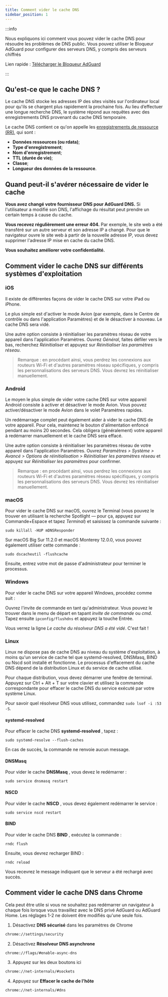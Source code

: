 ```yaml
---
title: Comment vider le cache DNS
sidebar_position: 1
---
```


:::info

Nous expliquons ici comment vous pouvez vider le cache DNS pour résoudre les problèmes de DNS public. Vous pouvez utiliser le Bloqueur AdGuard pour configurer des serveurs DNS, y compris des serveurs chiffrés

Lien rapide : [Télécharger le Bloqueur AdGuard](https://adguard.com/download.html?auto=true&utm_source=kb_dns)

:::

## Qu'est-ce que le cache DNS ?

Le cache DNS stocke les adresses IP des sites visités sur l'ordinateur local pour qu'ils se chargent plus rapidement la prochaine fois. Au lieu d’effectuer une longue recherche DNS, le système répond aux requêtes avec des enregistrements DNS provenant du cache DNS temporaire.

Le cache DNS contient ce qu'on appelle les [enregistrements de ressource (RR)](https://en.wikipedia.org/wiki/Domain_Name_System#Resource_records), qui sont :

* **Données ressources (ou rdata)**;
* **Type d'enregistrement**;
* **Nom d'enregistrement**;
* **TTL (durée de vie)**;
* **Classe**;
* **Longueur des données de la ressource**.

## Quand peut-il s'avérer nécessaire de vider le cache

**Vous avez changé votre fournisseur DNS pour AdGuard DNS.** Si l'utilisateur a modifié son DNS, l'affichage du résultat peut prendre un certain temps à cause du cache.

**Vous recevez régulièrement une erreur 404.** Par exemple, le site web a été transféré sur un autre serveur et son adresse IP a changé. Pour que le navigateur ouvre le site web à partir de la nouvelle adresse IP, vous devez supprimer l'adresse IP mise en cache du cache DNS.

**Vous souhaitez améliorer votre confidentialité.**

## Comment vider le cache DNS sur différents systèmes d'exploitation

### iOS

Il existe de différentes façons de vider le cache DNS sur votre iPad ou iPhone.

Le plus simple est d'activer le mode Avion (par exemple, dans le Centre de contrôle ou dans l'application Paramètres) et de le désactiver à nouveau. Le cache DNS sera vidé.

Une autre option consiste à réinitialiser les paramètres réseau de votre appareil dans l'application Paramètres. Ouvrez *Général*, faites défiler vers le bas, recherchez *Réinitialiser* et appuyez sur *Réinitialiser les paramètres réseau*.

> Remarque : en procédant ainsi, vous perdrez les connexions aux routeurs Wi-Fi et d'autres paramètres réseau spécifiques, y compris les personnalisations des serveurs DNS. Vous devrez les réinitialiser manuellement.

### Android

Le moyen le plus simple de vider votre cache DNS sur votre appareil Android consiste à activer et désactiver le mode Avion. Vous pouvez activer/désactiver le mode Avion dans le volet Paramètres rapides.

Un redémarrage complet peut également aider à vider le cache DNS de votre appareil. Pour cela, maintenez le bouton d'alimentation enfoncé pendant au moins 20 secondes. Cela obligera (généralement) votre appareil à redémarrer manuellement et le cache DNS sera effacé.

Une autre option consiste à réinitialiser les paramètres réseau de votre appareil dans l'application Paramètres. Ouvrez *Paramètres > Système > Avancé > Options de réinitialisation > Réinitialiser les paramètres réseau* et appuyez sur *Réinitialiser les paramètres* pour confirmer.

> Remarque : en procédant ainsi, vous perdrez les connexions aux routeurs Wi-Fi et d'autres paramètres réseau spécifiques, y compris les personnalisations des serveurs DNS. Vous devrez les réinitialiser manuellement.

### macOS

Pour vider le cache DNS sur macOS, ouvrez le Terminal (vous pouvez le trouver en utilisant la recherche Spotlight — pour ça, appuyez sur Commande+Espace et tapez *Terminal*) et saisissez la commande suivante :

`sudo killall -HUP mDNSResponder`

Sur macOS Big Sur 11.2.0 et macOS Monterey 12.0.0, vous pouvez également utiliser cette commande :

`sudo dscacheutil -flushcache`

Ensuite, entrez votre mot de passe d'administrateur pour terminer le processus.

### Windows

Pour vider le cache DNS sur votre appareil Windows, procédez comme suit :

Ouvrez l'invite de commande en tant qu'administrateur. Vous pouvez le trouver dans le menu de départ en tapant *invite de commande* ou *cmd*. Tapez ensuite `ipconfig/flushdns` et appuyez la touche Entrée.

Vous verrez la ligne *Le cache du résolveur DNS a été vidé*. C'est fait !

### Linux

Linux ne dispose pas de cache DNS au niveau du système d'exploitation, à moins qu'un service de cache tel que systemd-resolved, DNSMasq, BIND ou Nscd soit installé et fonctionne. Le processus d'effacement du cache DNS dépend de la distribution Linux et du service de cache utilisé.

Pour chaque distribution, vous devez démarrer une fenêtre de terminal. Appuyez sur Ctrl + Alt + T sur votre clavier et utilisez la commande correspondante pour effacer le cache DNS du service exécuté par votre système Linux.

Pour savoir quel résolveur DNS vous utilisez, commandez `sudo lsof -i :53 -S`.

#### systemd-resolved

Pour effacer le cache DNS **systemd-resolved** , tapez :

`sudo systemd-resolve --flush-caches`

En cas de succès, la commande ne renvoie aucun message.

#### DNSMasq

Pour vider le cache **DNSMasq** , vous devez le redémarrer :

`sudo service dnsmasq restart`

#### NSCD

Pour vider le cache **NSCD** , vous devez également redémarrer le service :

`sudo service nscd restart`

#### BIND

Pour vider le cache DNS **BIND** , exécutez la commande :

`rndc flush`

Ensuite, vous devrez recharger BIND :

`rndc reload`

Vous recevrez le message indiquant que le serveur a été rechargé avec succès.

## Comment vider le cache DNS dans Chrome

Cela peut être utile si vous ne souhaitez pas redémarrer un navigateur à chaque fois lorsque vous travaillez avec le DNS privé AdGuard ou AdGuard Home. Les réglages 1-2 ne doivent être modifiés qu'une seule fois.

1. Désactivez **DNS sécurisé** dans les paramètres de Chrome

```bash
chrome://settings/security
```

2. Désactivez **Résolveur DNS asynchrone**

```bash
chrome://flags/#enable-async-dns
```

3. Appuyez sur les deux boutons ici

```bash
chrome://net-internals/#sockets
```

4. Appuyez sur **Effacer le cache de l'hôte**

```bash
chrome://net-internals/#dns
```
